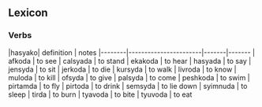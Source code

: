 
## Lexicon

### Verbs
|hasyako| definition		 | notes
|--------|-----------------------|-------|-------
| afkoda		| to see
| calsyada		| to stand
| ekakoda | to hear
| hasyada | to say
| jensyda | to sit
| jerkoda | to die
| kursyda | to walk
| livroda | to know
| muloda	| to kill
| ofsyda	| to give
| palsyda	| to come
| peshkoda | to swim
| pirtamda | to fly
| pirtoda | to drink
| semsyda	| to lie down
| syimnuda | to sleep
| tirda | to burn
| tyavoda | to bite
| tyuvoda	| to eat
